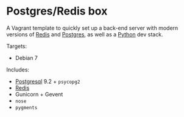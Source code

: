 # Postgres/Redis box

A Vagrant template to quickly set up a back-end server with modern versions of [Redis][r] and [Postgres][p], as well as a [Python][py] dev stack.

Targets:

* Debian 7

Includes:

* [Postgresql][p] 9.2 + `psycopg2`
* [Redis][r]
* Gunicorn + Gevent
* `nose`
* `pygments`

[r]: http://redis.io
[p]: http://www.postgresql.org 
[py]: http://python.org
